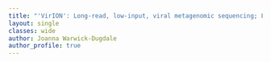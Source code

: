 ```yaml
---
title: "'VirION': Long-read, low-input, viral metagenomic sequencing; Library Preparation and MinION (Oxford Nanopore Technologies) Sequencing (lib. prep. kit SQK-LSK108; flow cell: R9.4)"
layout: single
classes: wide
author: Joanna Warwick-Dugdale
author_profile: true
---
```


